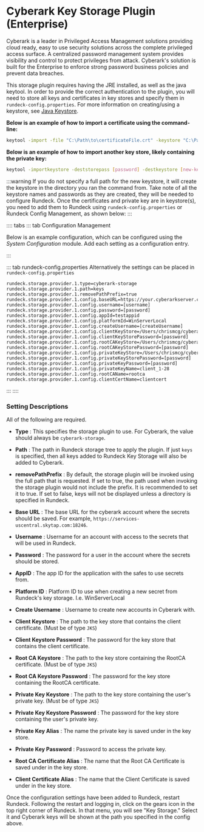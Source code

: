 # Cyberark Key Storage Plugin (Enterprise)

Cyberark is a leader in Privileged Access Management solutions providing cloud ready, easy to use security solutions across the complete privileged access surface.  A centralized password management system provides visibility and control to protect privileges from attack.  Cyberark's solution is built for the Enterprise to enforce strong password business policies and prevent data breaches.

This storage plugin requires having the JRE installed, as well as the java keytool. In order to provide the correct authentication to the plugin, you will need to store all keys and certificates in key stores and specify them in `rundeck-config.properties`. For more information on creating/using a keystore, see [Java Keystore](https://www.ibm.com/docs/en/cognos-tm1/10.2.2?topic=ictocyoiatwas-add-certificates-jre-keystore). 

**Below is an example of how to import a certificate using the command-line:**
```bash
keytool -import -file "C:\Path\to\certificateFile.crt" -keystore "C:\Path\to\Keystore\Keystorename" -storepass "password"
```

**Below is an example of how to import another key store, likely containing the private key:**
```bash
keytool -importkeystore -deststorepass [password] -destkeystore [new-keystore.jks] -srckeystore [keystore-filename.p12] -srcstoretype PKCS12```
```

:::warning
If you do not specify a full path for the new keystore, it will create the keystore in the directory you ran the command from. Take note of all the keystore names and passwords as they are created, they will be needed to configure Rundeck. Once the certificates and private key are in keystore(s), you need to add them to Rundeck using `rundeck-config.properties` or Rundeck Config Management, as shown below:
:::

:::: tabs
::: tab Configuration Management

Below is an example configuration, which can be configured using the *System Configuration* module. Add each setting as a configuration entry.

:::

::: tab rundeck-config.properties
Alternatively the settings can be placed in `rundeck-config.properties`

```
rundeck.storage.provider.1.type=cyberark-storage
rundeck.storage.provider.1.path=keys
rundeck.storage.provider.1.removePathPrefix=true
rundeck.storage.provider.1.config.baseURL=https://your.cyberarkserver.com
rundeck.storage.provider.1.config.username=[username]
rundeck.storage.provider.1.config.password=[password]
rundeck.storage.provider.1.config.appId=testappid
rundeck.storage.provider.1.config.platformId=WinServerLocal
rundeck.storage.provider.1.config.createUsername=[createUsername]
rundeck.storage.provider.1.config.clientKeyStore=/Users/chrismcg/cyberark_test_app/cyberArkKeyStore
rundeck.storage.provider.1.config.clientKeyStorePassword=[password]
rundeck.storage.provider.1.config.rootCAKeyStore=/Users/chrismcg/cyberark_test_app/cyberArkKeyStore
rundeck.storage.provider.1.config.rootCAKeyStorePassword=[password]
rundeck.storage.provider.1.config.privateKeyStore=/Users/chrismcg/cyberark_test_app/privateKeyStore
rundeck.storage.provider.1.config.privateKeyStorePassword=[password]
rundeck.storage.provider.1.config.privateKeyPassword=[password]
rundeck.storage.provider.1.config.privateKeyName=client_1-28
rundeck.storage.provider.1.config.rootCAName=rootca
rundeck.storage.provider.1.config.clientCertName=clientcert
```
:::
::::

### Setting Descriptions
All of the following are required.

- **Type**
: This specifies the storage plugin to use. For Cyberark, the value should always be `cyberark-storage`.

- **Path**
: The path in Rundeck storage tree to apply the plugin. If just `keys` is specified, then all keys added to Rundeck Key Storage will also be added to Cyberark.

- **removePathPrefix**
: By default, the storage plugin will be invoked using the full path that is requested. If set to true, the path used when invoking the storage plugin would not include the prefix. It is recommended to set it to true. If set to false, keys will not be displayed unless a directory is specified in Rundeck.

- **Base URL**
: The base URL for the cyberark account where the secrets should be saved. For example, `https://services-uscentral.skytap.com:18246`.

- **Username**
: Username for an account with access to the secrets that will be used in Rundeck.

- **Password**
: The password for a user in the account where the secrets should be stored.

- **AppID**
: The app ID for the application with the safes to use secrets from.

- **Platform ID**
: Platform ID to use when creating a new secret from Rundeck's key storage. I.e. WinServerLocal

- **Create Username**
: Username to create new accounts in Cyberark with.

- **Client Keystore**
: The path to the key store that contains the client certificate. (Must be of type `JKS`)

- **Client Keystore Password**
: The password for the key store that contains the client certificate.

- **Root CA Keystore**
: The path to the key store containing the RootCA certificate. (Must be of type `JKS`)

- **Root CA Keystore Password**
: The password for the key store containing the RootCA certificate.

- **Private Key Keystore**
: The path to the key store containing the user's private key. (Must be of type `JKS`)

- **Private Key Keystore Password**
: The password for the key store containing the user's private key.

- **Private Key Alias**
: The name the private key is saved under in the key store.

- **Private Key Password**
: Password to access the private key.

- **Root CA Certificate Alias**
: The name that the Root CA Certificate is saved under in the key store.

- **Client Certificate Alias**
: The name that the Client Certificate is saved under in the key store.

Once the configuration settings have been added to Rundeck, restart Rundeck. Following the restart and logging in, click on the gears icon in the top right corner of Rundeck. In that menu, you will see "Key Storage." Select it and Cyberark keys will be shown at the path you specified in the config above.  